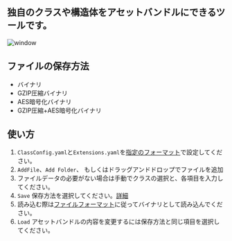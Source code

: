 ## 独自のクラスや構造体をアセットバンドルにできるツールです。
![window]([https://github.com/HiroshiMinakata/UniqueBundler/assets/152116973/6d014dc3-201a-48da-8ed8-606c97a7f8ae](https://github.com/HiroshiMinakata/UniqueBundler/blob/main/Image/window.png))

## ファイルの保存方法
- バイナリ
- GZIP圧縮バイナリ
- AES暗号化バイナリ
- GZIP圧縮+AES暗号化バイナリ

## 使い方
1. `ClassConfig.yaml`と`Extensions.yaml`を[指定のフォーマット](https://github.com/HiroshiMinakata/UniqueBundler/wiki/コンフィグフォーマット)で設定してください。
2. `AddFile`、`Add Folder`、 もしくはドラッグアンドドロップでファイルを追加
3. ファイルデータの必要がない場合は手動でクラスの選択と、各項目を入力してください。
4. `Save` 保存方法を選択してください。[詳細](https://github.com/HiroshiMinakata/UniqueBundler/wiki/保存方法)
5. 読み込む際は[ファイルフォーマット](https://github.com/HiroshiMinakata/UniqueBundler/wiki/ファイルフォーマット)に従ってバイナリとして読み込んでください。
6. `Load` アセットバンドルの内容を変更するには保存方法と同じ項目を選択してください。

